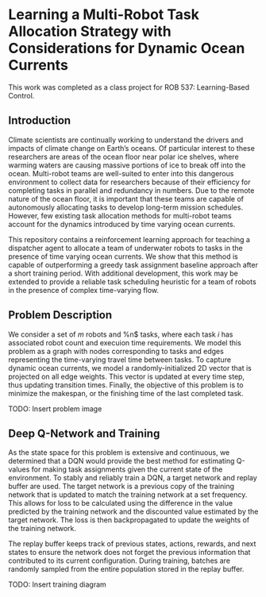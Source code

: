 #  Learning a Multi-Robot Task Allocation Strategy with Considerations for Dynamic Ocean Currents
This work was completed as a class project for ROB 537: Learning-Based Control.

## Introduction
Climate scientists are continually working to understand the drivers and impacts of climate change on Earth’s oceans.
Of particular interest to these researchers are areas of the ocean floor near polar ice shelves, where warming waters are causing massive portions of ice to break off into the ocean. 
Multi-robot teams are well-suited to enter into  this dangerous environment to collect data for researchers because of their efficiency for completing tasks in parallel and redundancy in numbers. 
Due to the remote nature of the ocean floor, it is important that these teams are capable of autonomously allocating tasks to develop long-term mission schedules.
However, few existing task allocation methods for multi-robot teams account for the dynamics introduced by time varying ocean currents.

This repository contains a reinforcement learning approach for teaching a dispatcher agent to allocate a team of underwater robots to tasks in the presence of time varying ocean currents. 
We show that this method is capable of outperforming a greedy task assignment baseline approach after a short training period.
With additional development, this work may be extended to provide a reliable task scheduling heuristic for a team of robots in the presence of complex time-varying flow.

## Problem Description
We consider a set of $m$ robots and %n$ tasks, where each task $i$ has associated robot count and execuion time requirements.
We model this problem as a graph with nodes corresponding to tasks and edges representing the time-varying travel time between tasks.
To capture dynamic ocean currents, we model a randomly-initialized 2D vector that is projected on all edge weights.
This vector is updated at every time step, thus updating transition times.
Finally, the objective of this problem is to minimize the makespan, or the finishing time of the last completed task.

TODO: Insert problem image

## Deep Q-Network and Training
As the state space for this problem is extensive and continuous, we determined that a DQN would provide the best method for estimating Q-values for making task assignments given the current state of the environment.
To stably and reliably train a DQN, a target network and replay buffer are used.
The target network is a previous copy of the training network that is updated to match the training network at a set frequency.
This allows for loss to be calculated using the difference in the value predicted by the training network and the discounted value estimated by the target network. 
The loss is then backpropagated to update the weights of the training network.

The replay buffer keeps track of previous states, actions, rewards, and next states to ensure the network does not forget the previous information that contributed to its current configuration. 
During training, batches are randomly sampled from the entire population stored in the replay buffer.

TODO: Insert training diagram

